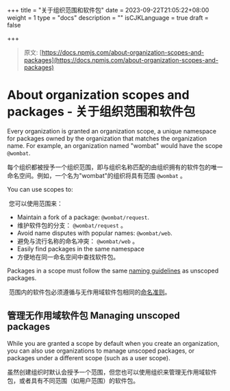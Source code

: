 +++
title = "关于组织范围和软件包"
date = 2023-09-22T21:05:22+08:00
weight = 1
type = "docs"
description = ""
isCJKLanguage = true
draft = false

+++

> 原文: [https://docs.npmjs.com/about-organization-scopes-and-packages](https://docs.npmjs.com/about-organization-scopes-and-packages)

# About organization scopes and packages - 关于组织范围和软件包

Every organization is granted an organization scope, a unique namespace for packages owned by the organization that matches the organization name. For example, an organization named "wombat" would have the scope `@wombat`.

​	每个组织都被授予一个组织范围，即与组织名称匹配的由组织拥有的软件包的唯一命名空间。例如，一个名为"wombat"的组织将具有范围 `@wombat` 。

You can use scopes to:

​	您可以使用范围来：

- Maintain a fork of a package: `@wombat/request`.
- 维护软件包的分支： `@wombat/request` 。
- Avoid name disputes with popular names: `@wombat/web`.
- 避免与流行名称的命名冲突： `@wombat/web` 。
- Easily find packages in the same namespace
- 方便地在同一命名空间中查找软件包。

Packages in a scope must follow the same [naming guidelines](https://docs.npmjs.com/files/package.json#name) as unscoped packages.

​	范围内的软件包必须遵循与无作用域软件包相同的[命名准则](https://docs.npmjs.com/files/package.json#name)。

## 管理无作用域软件包 Managing unscoped packages

While you are granted a scope by default when you create an organization, you can also use organizations to manage unscoped packages, or packages under a different scope (such as a user scope).

​	虽然创建组织时默认会授予一个范围，但您也可以使用组织来管理无作用域软件包，或者具有不同范围（如用户范围）的软件包。
